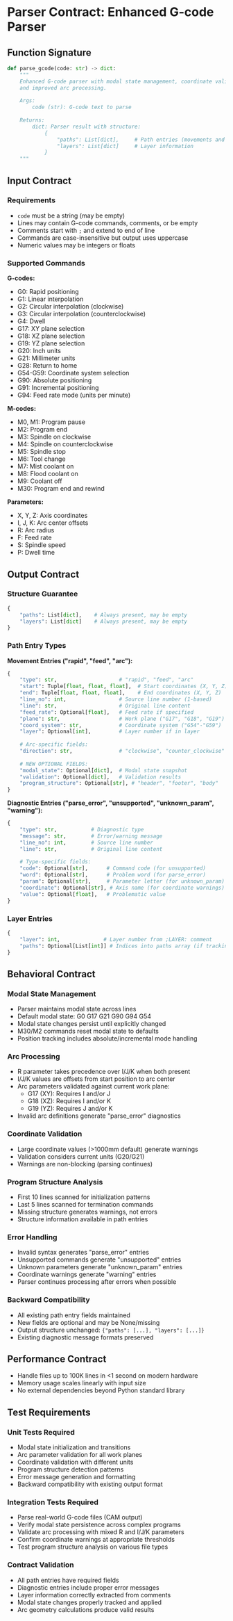 # Parser Contract: Enhanced G-code Parser

## Function Signature

```python
def parse_gcode(code: str) -> dict:
    """
    Enhanced G-code parser with modal state management, coordinate validation, 
    and improved arc processing.
    
    Args:
        code (str): G-code text to parse
        
    Returns:
        dict: Parser result with structure:
            {
                "paths": List[dict],     # Path entries (movements and diagnostics)
                "layers": List[dict]     # Layer information
            }
    """
```

## Input Contract

### Requirements
- `code` must be a string (may be empty)
- Lines may contain G-code commands, comments, or be empty
- Comments start with `;` and extend to end of line
- Commands are case-insensitive but output uses uppercase
- Numeric values may be integers or floats

### Supported Commands

**G-codes:**
- G0: Rapid positioning
- G1: Linear interpolation 
- G2: Circular interpolation (clockwise)
- G3: Circular interpolation (counterclockwise)
- G4: Dwell
- G17: XY plane selection
- G18: XZ plane selection  
- G19: YZ plane selection
- G20: Inch units
- G21: Millimeter units
- G28: Return to home
- G54-G59: Coordinate system selection
- G90: Absolute positioning
- G91: Incremental positioning
- G94: Feed rate mode (units per minute)

**M-codes:**
- M0, M1: Program pause
- M2: Program end
- M3: Spindle on clockwise
- M4: Spindle on counterclockwise  
- M5: Spindle stop
- M6: Tool change
- M7: Mist coolant on
- M8: Flood coolant on
- M9: Coolant off
- M30: Program end and rewind

**Parameters:**
- X, Y, Z: Axis coordinates
- I, J, K: Arc center offsets
- R: Arc radius
- F: Feed rate
- S: Spindle speed
- P: Dwell time

## Output Contract

### Structure Guarantee
```python
{
    "paths": List[dict],    # Always present, may be empty
    "layers": List[dict]    # Always present, may be empty
}
```

### Path Entry Types

**Movement Entries ("rapid", "feed", "arc"):**
```python
{
    "type": str,                    # "rapid", "feed", "arc"
    "start": Tuple[float, float, float],  # Start coordinates (X, Y, Z)
    "end": Tuple[float, float, float],    # End coordinates (X, Y, Z)
    "line_no": int,                 # Source line number (1-based)
    "line": str,                    # Original line content
    "feed_rate": Optional[float],   # Feed rate if specified
    "plane": str,                   # Work plane ("G17", "G18", "G19")
    "coord_system": str,            # Coordinate system ("G54"-"G59")
    "layer": Optional[int],         # Layer number if in layer
    
    # Arc-specific fields:
    "direction": str,               # "clockwise", "counter_clockwise" (arc only)
    
    # NEW OPTIONAL FIELDS:
    "modal_state": Optional[dict],  # Modal state snapshot
    "validation": Optional[dict],   # Validation results
    "program_structure": Optional[str], # "header", "footer", "body"
}
```

**Diagnostic Entries ("parse_error", "unsupported", "unknown_param", "warning"):**
```python
{
    "type": str,           # Diagnostic type
    "message": str,        # Error/warning message  
    "line_no": int,        # Source line number
    "line": str,           # Original line content
    
    # Type-specific fields:
    "code": Optional[str],      # Command code (for unsupported)
    "word": Optional[str],      # Problem word (for parse_error)
    "param": Optional[str],     # Parameter letter (for unknown_param)
    "coordinate": Optional[str], # Axis name (for coordinate warnings)
    "value": Optional[float],   # Problematic value
}
```

### Layer Entries
```python
{
    "layer": int,              # Layer number from ;LAYER: comment
    "paths": Optional[List[int]] # Indices into paths array (if tracking enabled)
}
```

## Behavioral Contract

### Modal State Management
- Parser maintains modal state across lines
- Default modal state: G0 G17 G21 G90 G94 G54
- Modal state changes persist until explicitly changed
- M30/M2 commands reset modal state to defaults
- Position tracking includes absolute/incremental mode handling

### Arc Processing
- R parameter takes precedence over I/J/K when both present
- I/J/K values are offsets from start position to arc center
- Arc parameters validated against current work plane:
  - G17 (XY): Requires I and/or J
  - G18 (XZ): Requires I and/or K  
  - G19 (YZ): Requires J and/or K
- Invalid arc definitions generate "parse_error" diagnostics

### Coordinate Validation
- Large coordinate values (>1000mm default) generate warnings
- Validation considers current units (G20/G21)
- Warnings are non-blocking (parsing continues)

### Program Structure Analysis  
- First 10 lines scanned for initialization patterns
- Last 5 lines scanned for termination commands
- Missing structure generates warnings, not errors
- Structure information available in path entries

### Error Handling
- Invalid syntax generates "parse_error" entries
- Unsupported commands generate "unsupported" entries  
- Unknown parameters generate "unknown_param" entries
- Coordinate warnings generate "warning" entries
- Parser continues processing after errors when possible

### Backward Compatibility
- All existing path entry fields maintained
- New fields are optional and may be None/missing
- Output structure unchanged: `{"paths": [...], "layers": [...]}`
- Existing diagnostic message formats preserved

## Performance Contract

- Handle files up to 100K lines in <1 second on modern hardware
- Memory usage scales linearly with input size
- No external dependencies beyond Python standard library

## Test Requirements

### Unit Tests Required
- Modal state initialization and transitions
- Arc parameter validation for all work planes  
- Coordinate validation with different units
- Program structure detection patterns
- Error message generation and formatting
- Backward compatibility with existing output format

### Integration Tests Required
- Parse real-world G-code files (CAM output)
- Verify modal state persistence across complex programs
- Validate arc processing with mixed R and I/J/K parameters
- Confirm coordinate warnings at appropriate thresholds
- Test program structure analysis on various file types

### Contract Validation
- All path entries have required fields
- Diagnostic entries include proper error messages
- Layer information correctly extracted from comments  
- Modal state changes properly tracked and applied
- Arc geometry calculations produce valid results
